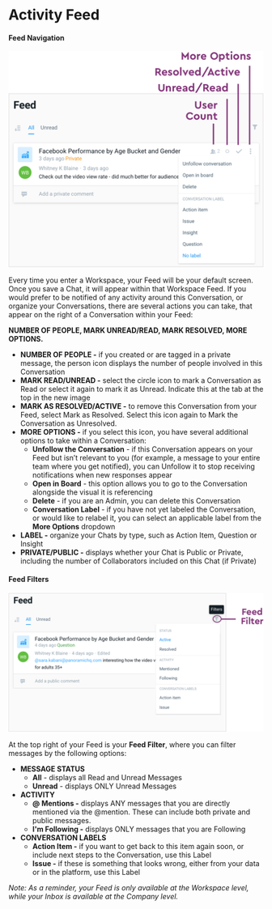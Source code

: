 # Activity Feed

#### **Feed Navigation**

![](../../.gitbook/assets/9.png)

Every time you enter a Workspace, your Feed will be your default screen. Once you save a Chat, it will appear within that Workspace Feed. If you would prefer to be notified of any activity around this Conversation, or organize your Conversations, there are several actions you can take, that appear on the right of a Conversation within your Feed:

**NUMBER OF PEOPLE, MARK UNREAD/READ, MARK RESOLVED, MORE OPTIONS.**

* **NUMBER OF PEOPLE -** if you created or are tagged in a private message, the person icon displays the number of people involved in this Conversation
* **MARK READ/UNREAD -** select the circle icon to mark a Conversation as Read or select it again to mark it as Unread. Indicate this at the tab at the top in the new image
* **MARK AS RESOLVED/ACTIVE -** to remove this Conversation from your Feed, select Mark as Resolved. Select this icon again to Mark the Conversation as Unresolved.
* **MORE OPTIONS -** if you select this icon, you have several additional options to take within a Conversation:
  * **Unfollow the Conversation** - if this Conversation appears on your Feed but isn’t relevant to you \(for example, a message to your entire team where you get notified\), you can Unfollow it to stop receiving notifications when new responses appear
  * **Open in Board** - this option allows you to go to the Conversation alongside the visual it is referencing
  * **Delete** - if you are an Admin, you can delete this Conversation
  * **Conversation Label** - if you have not yet labeled the Conversation, or would like to relabel it, you can select an applicable label from the **More Options** dropdown
* **LABEL -** organize your Chats by type, such as Action Item, Question or Insight
* **PRIVATE/PUBLIC -** displays whether your Chat is Public or Private, including the number of Collaborators included on this Chat \(if Private\)

#### **Feed Filters**

![](../../.gitbook/assets/10.png)

At the top right of your Feed is your **Feed Filter**, where you can filter messages by the following options:

* **MESSAGE STATUS**
  * **All** - displays all Read and Unread Messages
  * **Unread** - displays ONLY Unread Messages
* **ACTIVITY**
  * **@ Mentions -** displays ANY messages that you are directly mentioned via the @mention. These can include both private and public messages.
  * **I'm Following -** displays ONLY messages that you are Following
* **CONVERSATION LABELS**
  * **Action Item -** if you want to get back to this item again soon, or include next steps to the Conversation, use this Label
  * **Issue -** if these is something that looks wrong, either from your data or in the platform, use this Label

_Note: As a reminder, your Feed is only available at the Workspace level, while your Inbox is available at the Company level._

